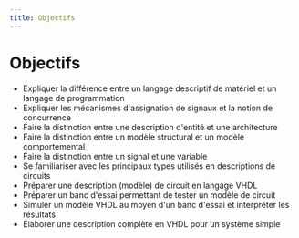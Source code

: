 ```yaml
---
title: Objectifs
---
```

# Objectifs

-   Expliquer la différence entre un langage descriptif de
    matériel et un langage de programmation
-   Expliquer les mécanismes d'assignation de signaux et la
    notion de concurrence
-   Faire la distinction entre une description d'entité et une architecture
-   Faire la distinction entre un modèle structural et un modèle
    comportemental
-   Faire la distinction entre un signal et une variable
-   Se familiariser avec les principaux types utilisés en descriptions
    de circuits
-   Préparer une description (modèle) de circuit en langage VHDL
-   Préparer un banc d'essai permettant de tester un modèle de circuit
-   Simuler un modèle VHDL au moyen d'un banc d'essai et
    interpréter les résultats
-   Élaborer une description complète en VHDL pour un système simple


